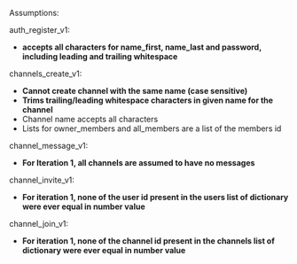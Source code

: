 Assumptions:

auth_register_v1:
- **accepts all characters for name_first, name_last and password, including leading and trailing whitespace**

channels_create_v1:
- **Cannot create channel with the same name (case sensitive)**
- **Trims trailing/leading whitespace characters in given name for the channel**
- Channel name accepts all characters
- Lists for owner_members and all_members are a list of the members id

channel_message_v1:
- **For Iteration 1, all channels are assumed to have no messages**

channel_invite_v1:
- **For iteration 1, none of the user id present in the users list of dictionary were ever equal in number value**

channel_join_v1:
- **For iteration 1, none of the channel id present in the channels list of dictionary were ever equal in number value**
